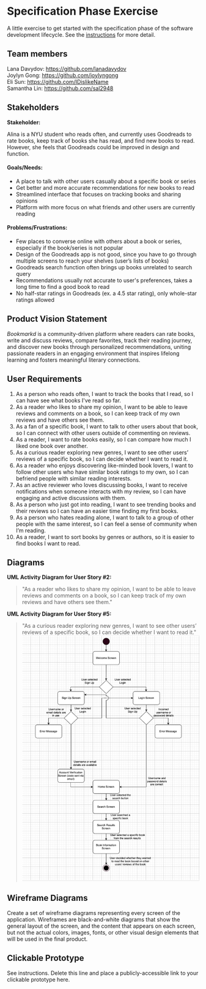 # Specification Phase Exercise

A little exercise to get started with the specification phase of the software development lifecycle. See the [instructions](instructions.md) for more detail.

## Team members

Lana Davydov: https://github.com/lanadavydov  
Joylyn Gong: https://github.com/joylyngong  
Eli Sun: https://github.com/IDislikeName  
Samantha Lin: https://github.com/sal2948  


## Stakeholders

**Stakeholder:**

Alina is a NYU student who reads often, and currently uses Goodreads to rate books, keep track of books she has read, and find new books to read. However, she feels that Goodreads could be improved in design and function.

#### Goals/Needs:  

- A place to talk with other users casually about a specific book or series 
- Get better and more accurate recommendations for new books to read
- Streamlined interface that focuses on tracking books and sharing opinions
- Platform with more focus on what friends and other users are currently reading

#### Problems/Frustrations:  

- Few places to converse online with others about a book or series, especially if the book/series is not popular
- Design of the Goodreads app is not good, since you have to go through multiple screens to reach your shelves (user’s lists of books) 
- Goodreads search function often brings up books unrelated to search query
- Recommendations usually not accurate to user's preferences, takes a long time to find a good book to read
- No half-star ratings in Goodreads (ex. a 4.5 star rating), only whole-star ratings allowed


## Product Vision Statement

*Bookmarkd* is a community-driven platform where readers can rate books, write and discuss reviews, compare favorites, track their reading journey, and discover new books through personalized recommendations, uniting passionate readers in an engaging environment that inspires lifelong learning and fosters meaningful literary connections.

## User Requirements

1. As a person who reads often, I want to track the books that I read, so I can have see what books I've read so far.
1. As a reader who likes to share my opinion, I want to be able to leave reviews and comments on a book, so I can keep track of my own reviews and have others see them.
1. As a fan of a specific book, I want to talk to other users about that book, so I can connect with other users outside of commenting on reviews.
1. As a reader, I want to rate books easily, so I can compare how much I liked one book over another.
1. As a curious reader exploring new genres, I want to see other users’ reviews of a specific book, so I can decide whether I want to read it.
1. As a reader who enjoys discovering like-minded book lovers, I want to follow other users who have similar book ratings to my own, so I can befriend people with similar reading interests.
1. As an active reviewer who loves discussing books, I want to receive notifications when someone interacts with my review, so I can have engaging and active discussions with them.
1. As a person who just got into reading, I want to see trending books and their reviews so I can have an easier time finding my first books.
1. As a person who hates reading alone, I want to talk to a group of other people with the same interest, so I can feel a sense of community when I’m reading.
1. As a reader, I want to sort books by genres or authors, so it is easier to find books I want to read.



## Diagrams

**UML Activity Diagram for User Story #2:** 
> "As a reader who likes to share my opinion, I want to be able to leave reviews and comments on a book, so I can keep track of my own reviews and have others see them."

**UML Activity Diagram for User Story #5:** 
> "As a curious reader exploring new genres, I want to see other users’ reviews of a specific book, so I can decide whether I want to read it."
![alt text](umlDiagram.png)



## Wireframe Diagrams
Create a set of wireframe diagrams representing every screen of the application. Wireframes are black-and-white diagrams that show the general layout of the screen, and the content that appears on each screen, but not the actual colors, images, fonts, or other visual design elements that will be used in the final product.

## Clickable Prototype

See instructions. Delete this line and place a publicly-accessible link to your clickable prototype here.
